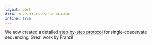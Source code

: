 ```yaml
---
layout: post
date: 2022-03-15 15:59:00-0400
inline: true
---
```


We now created a detailed [step-by-step protocol](https://www.protocols.io/view/single-coacervate-sequencing-dm6gpw225lzp/v1) for single-coacervate sequencing. Great work by Franzi!
